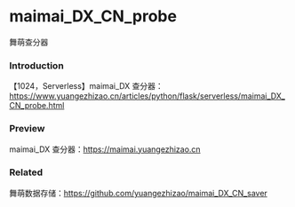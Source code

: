 # maimai_DX_CN_probe

舞萌查分器

### Introduction

【1024，Serverless】maimai_DX 查分器：https://www.yuangezhizao.cn/articles/python/flask/serverless/maimai_DX_CN_probe.html

### Preview

maimai_DX 查分器：https://maimai.yuangezhizao.cn

### Related

舞萌数据存储：https://github.com/yuangezhizao/maimai_DX_CN_saver
